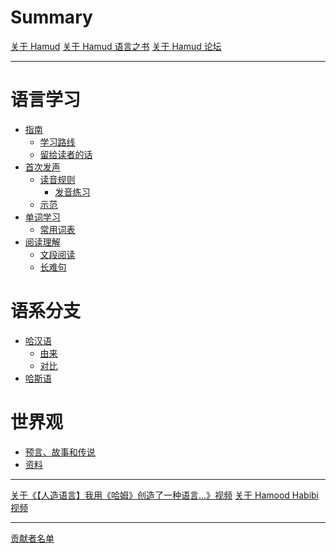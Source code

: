 # Summary

[关于 Hamud](./index.md)
[关于 Hamud 语言之书](./About_Book.md)
[关于 Hamud 论坛]()

---

# 语言学习

- [指南]()
    - [学习路线]()
    - [留给读者的话]()
- [首次发声]()
    - [读音规则]()
        - [发音练习]()
    - [示范]()
- [单词学习]()
    - [常用词表]()
- [阅读理解]()
    - [文段阅读]()
    - [长难句]()

# 语系分支

- [哈汉语]()
    - [由来]()
    - [对比]()
- [哈斯语]()

# 世界观

- [预言、故事和传说]()
- [资料]()

---

[关于《【人造语言】我用《哈姆》创造了一种语言…》视频](./First_Video.md)
[关于 Hamood Habibi 视频](./Hamood_Habibi.md)

---

[贡献者名单](./contributors.md)
